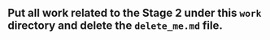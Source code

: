 ## Put all work related to the Stage 2 under this `work` directory and delete the `delete_me.md` file.